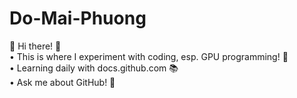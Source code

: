 # Do-Mai-Phuong
👋 Hi there! 🎉   
• This is where I experiment with coding, esp. GPU programming! 🚀   
• Learning daily with docs.github.com 📚   
• Ask me about GitHub! 🤔  
